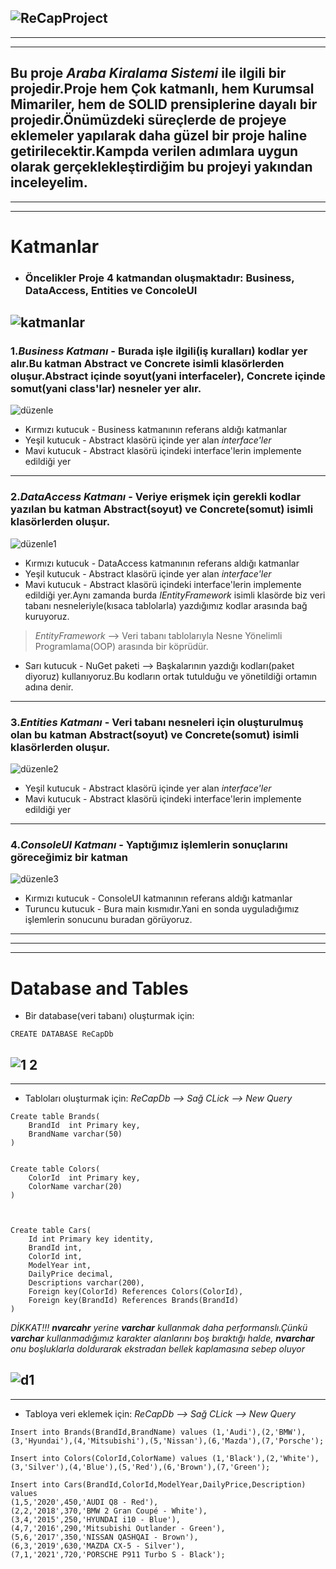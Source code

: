 ![ReCapProject](https://user-images.githubusercontent.com/58303745/107164213-7b1f7680-69c7-11eb-898d-aba8f0b66757.jpg)
---
---
---
**Bu proje _Araba Kiralama Sistemi_ ile ilgili bir projedir.Proje hem Çok katmanlı, hem Kurumsal Mimariler, hem de SOLID prensiplerine dayalı bir projedir.Önümüzdeki süreçlerde de projeye eklemeler yapılarak daha güzel bir proje haline getirilecektir.Kampda verilen adımlara uygun olarak gerçeklekleştirdiğim bu projeyi yakından inceleyelim.**
---
---
---

# Katmanlar
* ### Öncelikler Proje 4 katmandan oluşmaktadır: Business, DataAccess, Entities ve ConcoleUI
![katmanlar](https://user-images.githubusercontent.com/58303745/107296848-9ce23180-6a8b-11eb-9824-6b5cf5891a63.jpg)
---
### 1._Business Katmanı_ - Burada işle ilgili(iş kuralları) kodlar yer alır.Bu katman Abstract ve Concrete isimli klasörlerden oluşur.Abstract içinde soyut(yani interfaceler), Concrete içinde somut(yani class'lar) nesneler yer alır.
![düzenle](https://user-images.githubusercontent.com/58303745/107298645-2a735080-6a8f-11eb-9e16-550b0dffbbb3.jpg)
* Kırmızı kutucuk - Business katmanının referans aldığı katmanlar
* Yeşil kutucuk - Abstract klasörü içinde yer alan _interface'ler_
* Mavi kutucuk - Abstract klasörü içindeki interface'lerin implemente edildiği yer
---
### 2._DataAccess Katmanı_ - Veriye erişmek için gerekli kodlar yazılan bu katman Abstract(soyut) ve Concrete(somut) isimli klasörlerden oluşur.
![düzenle1](https://user-images.githubusercontent.com/58303745/107299552-1fb9bb00-6a91-11eb-935b-28a678df82d5.jpg)
* Kırmızı kutucuk - DataAccess katmanının referans aldığı katmanlar
* Yeşil kutucuk - Abstract klasörü içinde yer alan _interface'ler_
* Mavi kutucuk - Abstract klasörü içindeki interface'lerin implemente edildiği yer.Aynı zamanda burda _IEntityFramework_ isimli klasörde biz veri tabanı nesneleriyle(kısaca tablolarla) yazdığımız kodlar arasında bağ kuruyoruz. 
> _EntityFramework_ --> Veri tabanı tablolarıyla Nesne Yönelimli Programlama(OOP) arasında bir köprüdür.
* Sarı kutucuk - NuGet paketi --> Başkalarının yazdığı kodları(paket diyoruz) kullanıyoruz.Bu kodların ortak tutulduğu ve yönetildiği ortamın adına denir. 
---
### 3._Entities Katmanı_ - Veri tabanı nesneleri için oluşturulmuş olan bu katman Abstract(soyut) ve Concrete(somut) isimli klasörlerden oluşur.
![düzenle2](https://user-images.githubusercontent.com/58303745/107300410-e8e4a480-6a92-11eb-9a40-a716eb17ea92.jpg)
* Yeşil kutucuk - Abstract klasörü içinde yer alan _interface'ler_
* Mavi kutucuk - Abstract klasörü içindeki interface'lerin implemente edildiği yer
---
### 4._ConsoleUI Katmanı_ - Yaptığımız işlemlerin sonuçlarını göreceğimiz bir katman
![düzenle3](https://user-images.githubusercontent.com/58303745/107300886-c7d08380-6a93-11eb-9cd5-cf1a82d12cef.jpg)
* Kırmızı kutucuk - ConsoleUI katmanının referans aldığı katmanlar
* Turuncu kutucuk - Bura main kısmıdır.Yani en sonda uyguladığımız işlemlerin sonucunu buradan görüyoruz.
---
---
---
# Database and Tables
* Bir database(veri tabanı) oluşturmak için:
```
CREATE DATABASE ReCapDb
```
![1 2](https://user-images.githubusercontent.com/58303745/107301788-9a84d500-6a95-11eb-9104-823c84c307bb.jpg)
---
---

* Tabloları oluşturmak için: 
_ReCapDb --> Sağ CLick --> New Query_
```
Create table Brands(
	BrandId	 int Primary key,
	BrandName varchar(50)
)


Create table Colors(
	ColorId	 int Primary key,
	ColorName varchar(20)
)



Create table Cars(
	Id int Primary key identity,
	BrandId int,
	ColorId int,
	ModelYear int,
	DailyPrice decimal,
	Descriptions varchar(200),
	Foreign key(ColorId) References Colors(ColorId),
	Foreign key(BrandId) References Brands(BrandId)
)
```

_DİKKAT!!! **nvarcahr** yerine **varchar** kullanmak daha performanslı.Çünkü **varchar** kullanmadığımız karakter alanlarını boş bıraktığı halde, **nvarchar** onu boşluklarla doldurarak ekstradan bellek kaplamasına sebep oluyor_

![d1](https://user-images.githubusercontent.com/58303745/107303009-aec9d180-6a97-11eb-844d-0654e9d87005.jpg)
---
--- 
* Tabloya veri eklemek için: 
_ReCapDb --> Sağ CLick --> New Query_
```
Insert into Brands(BrandId,BrandName) values (1,'Audi'),(2,'BMW'),(3,'Hyundai'),(4,'Mitsubishi'),(5,'Nissan'),(6,'Mazda'),(7,'Porsche');

Insert into Colors(ColorId,ColorName) values (1,'Black'),(2,'White'),(3,'Silver'),(4,'Blue'),(5,'Red'),(6,'Brown'),(7,'Green');

Insert into Cars(BrandId,ColorId,ModelYear,DailyPrice,Description) values
(1,5,'2020',450,'AUDI Q8 - Red'),
(2,2,'2018',370,'BMW 2 Gran Coupé - White'),
(3,4,'2015',250,'HYUNDAI i10 - Blue'),
(4,7,'2016',290,'Mitsubishi Outlander - Green'),
(5,6,'2017',350,'NISSAN QASHQAI - Brown'),
(6,3,'2019',630,'MAZDA CX-5 - Silver'),
(7,1,'2021',720,'PORSCHE P911 Turbo S - Black');
```








